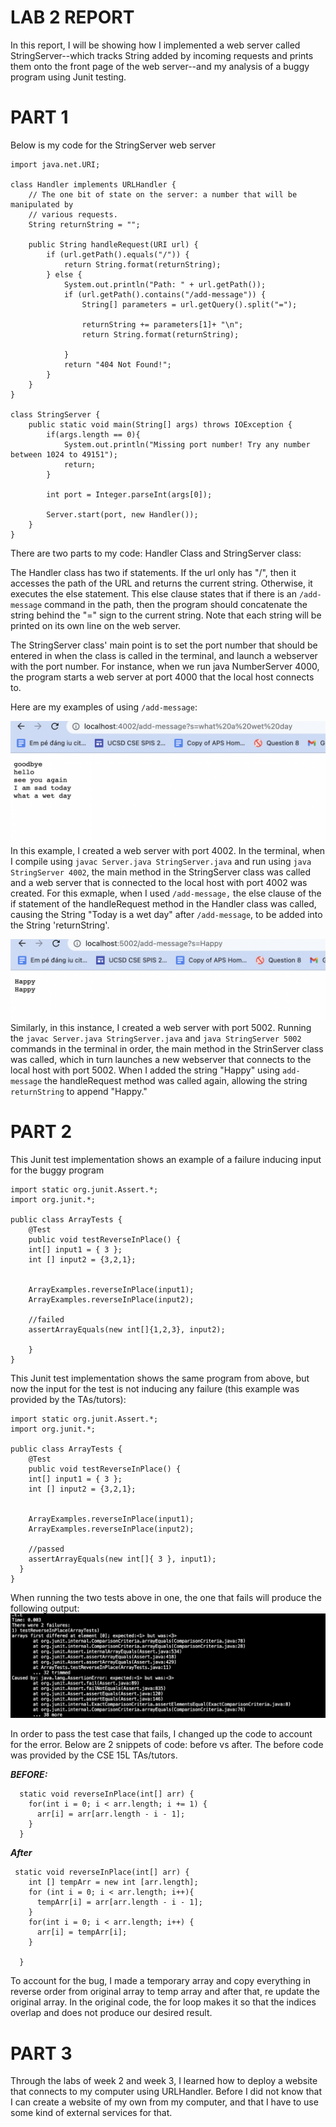 # LAB 2 REPORT

In this report, I will be showing how I implemented a web server called StringServer--which tracks String added by incoming requests and prints them onto 
the front page of the web server--and my analysis of a buggy program using Junit testing.

# PART 1 
 
Below is my code for the StringServer web server 

```import java.io.IOException;
import java.net.URI;

class Handler implements URLHandler {
    // The one bit of state on the server: a number that will be manipulated by
    // various requests.
    String returnString = "";

    public String handleRequest(URI url) {
        if (url.getPath().equals("/")) {
            return String.format(returnString);
        } else {
            System.out.println("Path: " + url.getPath());
            if (url.getPath().contains("/add-message")) {
                String[] parameters = url.getQuery().split("=");
                
                returnString += parameters[1]+ "\n";
                return String.format(returnString);
                
            }
            return "404 Not Found!";
        }
    }
}

class StringServer {
    public static void main(String[] args) throws IOException {
        if(args.length == 0){
            System.out.println("Missing port number! Try any number between 1024 to 49151");
            return;
        }

        int port = Integer.parseInt(args[0]);

        Server.start(port, new Handler());
    }
}
```

There are two parts to my code: Handler Class and StringServer class:

The Handler class has two if statements. If the url only has "/", then it accesses the path of the URL and returns the current string. Otherwise, it  executes the else statement. This else clause states that if there is an `/add-message` command in the path, then the program should concatenate the string behind the "=" sign to the current string. Note that each string will be printed on its own line on the web server.

The StringServer class' main point is to set the port number that should be entered in when the class is called in the terminal, and launch a webserver with the port number. For instance, when we run java NumberServer 4000, the program starts a web server at port 4000 that the local host connects to.

Here are my examples of using `/add-message`:

![image](use1.png)
In this example, I created a web server with port 4002. In the terminal, when I compile using `javac Server.java StringServer.java` and run using `java StringServer 4002`, the main method in the StringServer class was called and a web server that is connected to the local host with port 4002 was created. For this exmaple, when I used `/add-message,` the else clause of the if statement of the handleRequest method in the Handler class was called, causing the String "Today is a wet day" after `/add-message`, to be added into the String 'returnString'. 

![image](use2.png)
Similarly, in this instance, I created a web server with port 5002. Running the `javac Server.java StringServer.java` and `java StringServer 5002` commands in the terminal in order, the main method in the StrinServer class was called, which in turn launches a new webserver that connects to the local host with port 5002. When I added the string "Happy" using `add-message` the handleRequest method was called again, allowing the string `returnString` to append "Happy."


# PART 2
This Junit test implementation shows an example of a failure inducing input for the buggy program 

```
import static org.junit.Assert.*;
import org.junit.*;

public class ArrayTests {
	@Test 
	public void testReverseInPlace() {
    int[] input1 = { 3 };
    int [] input2 = {3,2,1};

 
    ArrayExamples.reverseInPlace(input1);
    ArrayExamples.reverseInPlace(input2);

    //failed
    assertArrayEquals(new int[]{1,2,3}, input2);

	}
}
```


This Junit test implementation shows the same program from above, but now the input for the test is not inducing any failure (this example was provided by the TAs/tutors): 

```
import static org.junit.Assert.*;
import org.junit.*;

public class ArrayTests {
	@Test 
	public void testReverseInPlace() {
    int[] input1 = { 3 };
    int [] input2 = {3,2,1};

 
    ArrayExamples.reverseInPlace(input1);
    ArrayExamples.reverseInPlace(input2);

    //passed
    assertArrayEquals(new int[]{ 3 }, input1);
  }
}
```
When running the two tests above in one, the one that fails will produce the following output:
![image](failure.png)

In order to pass the test case that fails, I changed up the code to account for the error. Below are 2 snippets of code: before vs after. The before code was provided by the CSE 15L TAs/tutors.

***BEFORE:***
```
  static void reverseInPlace(int[] arr) {
    for(int i = 0; i < arr.length; i += 1) {
      arr[i] = arr[arr.length - i - 1];
    }
  }
```

***After***
```
 static void reverseInPlace(int[] arr) {
    int [] tempArr = new int [arr.length];
    for (int i = 0; i < arr.length; i++){
      tempArr[i] = arr[arr.length - i - 1];
    }
    for(int i = 0; i < arr.length; i++) {
      arr[i] = tempArr[i];
    }

  }
```
To account for the bug, I made a temporary array and copy everything in reverse order from original array to temp array and after that, re update the original array. In the original code, the for loop makes it so that the indices overlap and does not produce our desired result.

# PART 3
Through the labs of week 2 and week 3, I learned how to deploy a website that connects to my computer using URLHandler. Before I did not know that I can create a website of my own from my computer, and that I have to use some kind of external services for that.







